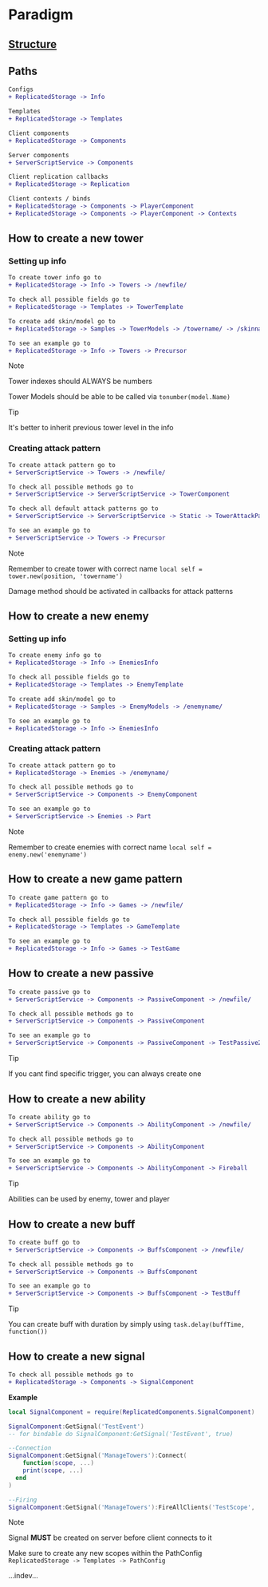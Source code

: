 # Paradigm

## [Structure](https://miro.com/app/board/uXjVLKPyetg=/?share_link_id=227356778849)

## Paths
```diff
Configs
+ ReplicatedStorage -> Info 

Templates
+ ReplicatedStorage -> Templates 

Client components
+ ReplicatedStorage -> Components 

Server components
+ ServerScriptService -> Components 

Client replication callbacks
+ ReplicatedStorage -> Replication

Client contexts / binds
+ ReplicatedStorage -> Components -> PlayerComponent
+ ReplicatedStorage -> Components -> PlayerComponent -> Contexts
```

## How to create a new tower
### Setting up info

```diff
To create tower info go to
+ ReplicatedStorage -> Info -> Towers -> /newfile/

To check all possible fields go to
+ ReplicatedStorage -> Templates -> TowerTemplate

To create add skin/model go to
+ ReplicatedStorage -> Samples -> TowerModels -> /towername/ -> /skinname/ -> /levelname/

To see an example go to
+ ReplicatedStorage -> Info -> Towers -> Precursor
```
> [!NOTE]
> Tower indexes should ALWAYS be numbers
> 
> Tower Models should be able to be called via `tonumber(model.Name)`

> [!TIP]
> It's better to inherit previous tower level in the info


### Creating attack pattern

```diff
To create attack pattern go to
+ ServerScriptService -> Towers -> /newfile/

To check all possible methods go to
+ ServerScriptService -> ServerScriptService -> TowerComponent

To check all default attack patterns go to
+ ServerScriptService -> ServerScriptService -> Static -> TowerAttackPatterns

To see an example go to
+ ServerScriptService -> Towers -> Precursor
```
> [!NOTE]
> Remember to create tower with correct name `local self = tower.new(position, 'towername')`
> 
> Damage method should be activated in callbacks for attack patterns

## How to create a new enemy
### Setting up info
```diff
To create enemy info go to
+ ReplicatedStorage -> Info -> EnemiesInfo

To check all possible fields go to
+ ReplicatedStorage -> Templates -> EnemyTemplate

To create add skin/model go to
+ ReplicatedStorage -> Samples -> EnemyModels -> /enemyname/

To see an example go to
+ ReplicatedStorage -> Info -> EnemiesInfo
```

### Creating attack pattern
```diff
To create attack pattern go to
+ ReplicatedStorage -> Enemies -> /enemyname/

To check all possible methods go to
+ ServerScriptService -> Components -> EnemyComponent

To see an example go to
+ ServerScriptService -> Enemies -> Part
```
> [!NOTE]
> Remember to create enemies with correct name `local self = enemy.new('enemyname')`

## How to create a new game pattern
```diff
To create game pattern go to
+ ReplicatedStorage -> Info -> Games -> /newfile/

To check all possible fields go to
+ ReplicatedStorage -> Templates -> GameTemplate

To see an example go to
+ ReplicatedStorage -> Info -> Games -> TestGame
```

## How to create a new passive
```diff
To create passive go to
+ ServerScriptService -> Components -> PassiveComponent -> /newfile/

To check all possible methods go to
+ ServerScriptService -> Components -> PassiveComponent

To see an example go to
+ ServerScriptService -> Components -> PassiveComponent -> TestPassive2
```
> [!TIP]
> If you cant find specific trigger, you can always create one

## How to create a new ability
```diff
To create ability go to
+ ServerScriptService -> Components -> AbilityComponent -> /newfile/

To check all possible methods go to
+ ServerScriptService -> Components -> AbilityComponent

To see an example go to
+ ServerScriptService -> Components -> AbilityComponent -> Fireball
```
> [!TIP]
> Abilities can be used by enemy, tower and player

## How to create a new buff
```diff
To create buff go to
+ ServerScriptService -> Components -> BuffsComponent -> /newfile/

To check all possible methods go to
+ ServerScriptService -> Components -> BuffsComponent

To see an example go to
+ ServerScriptService -> Components -> BuffsComponent -> TestBuff
```
> [!TIP]
> You can create buff with duration by simply using `task.delay(buffTime, function())`


## How to create a new signal
```diff
To check all possible methods go to
+ ReplicatedStorage -> Components -> SignalComponent
```

**Example**
```lua
local SignalComponent = require(ReplicatedComponents.SignalComponent)

SignalComponent:GetSignal('TestEvent')
-- for bindable do SignalComponent:GetSignal('TestEvent', true)

--Connection
SignalComponent:GetSignal('ManageTowers'):Connect(
	function(scope, ...)
    print(scope, ...)
  end
)

--Firing
SignalComponent:GetSignal('ManageTowers'):FireAllClients('TestScope', 'someparams')
```
> [!NOTE]
> Signal **MUST** be created on server before client connects to it
>
> Make sure to create any new scopes within the PathConfig `ReplicatedStorage -> Templates -> PathConfig`


...indev...
